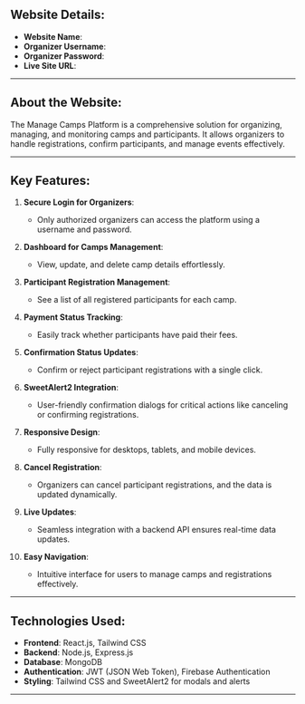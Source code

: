 

## Website Details:
- **Website Name**: 
- **Organizer Username**: 
- **Organizer Password**: 
- **Live Site URL**: 
---

## About the Website:
The Manage Camps Platform is a comprehensive solution for organizing, managing, and monitoring camps and participants. It allows organizers to handle registrations, confirm participants, and manage events effectively.

---

## Key Features:
1. **Secure Login for Organizers**:
   - Only authorized organizers can access the platform using a username and password.

2. **Dashboard for Camps Management**:
   - View, update, and delete camp details effortlessly.

3. **Participant Registration Management**:
   - See a list of all registered participants for each camp.

4. **Payment Status Tracking**:
   - Easily track whether participants have paid their fees.

5. **Confirmation Status Updates**:
   - Confirm or reject participant registrations with a single click.

6. **SweetAlert2 Integration**:
   - User-friendly confirmation dialogs for critical actions like canceling or confirming registrations.

7. **Responsive Design**:
   - Fully responsive for desktops, tablets, and mobile devices.

8. **Cancel Registration**:
   - Organizers can cancel participant registrations, and the data is updated dynamically.

9. **Live Updates**:
   - Seamless integration with a backend API ensures real-time data updates.

10. **Easy Navigation**:
    - Intuitive interface for users to manage camps and registrations effectively.

---

## Technologies Used:
- **Frontend**: React.js, Tailwind CSS
- **Backend**: Node.js, Express.js
- **Database**: MongoDB
- **Authentication**: JWT (JSON Web Token), Firebase Authentication
- **Styling**: Tailwind CSS and SweetAlert2 for modals and alerts

---


